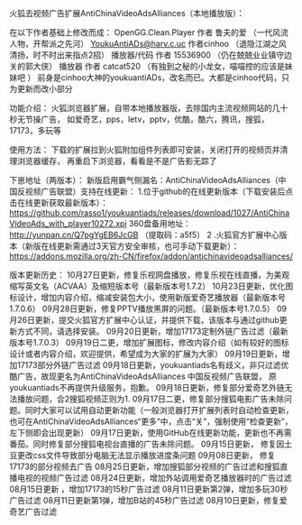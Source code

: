 火狐去视频广告扩展AntiChinaVideoAdsAlliances（本地播放版）：

在以下作者基础上修改而成：
OpenGG.Clean.Player 作者 鲁夫的爱    （一代风流人物，开帮派之先河）
YoukuAntiADs@harv.c.uc  作者cinhoo    （退隐江湖之风清扬，时不时出来指点2招）
播放器/代码 作者 15536900    （仍在兢兢业业镇守边关的郭大侠）
播放器      作者  catcat520      （有独到之秘的小龙女，喵喵控的应该是妹妹吧 ）
前身是cinhoo大神的youkuantiADs，改名而已。大都是cinhoo代码，只为更新而改小部分

功能介绍：
火狐浏览器扩展，自带本地播放器版，去除国内主流视频网站的几十秒无节操广告，
如爱奇艺，pps，letv，pptv，优酷，酷六，腾讯，搜狐，17173，多玩等

使用方法：
下载的扩展拉到火狐附加组件列表即可安装，关闭打开的视频页并清理浏览器缓存，
再重启下浏览器，看看是不是广告影无踪了

下崽地址（两版本）：
新版启用霸气侧漏名：AntiChinaVideoAdsAlliances（中国反视频广告联盟）支持在线更新：
1.位于github的在线更新版本（下载安装后点击在线更新获取最新版本）：
https://github.com/rasso1/youkuantiads/releases/download/1027/AntiChinaVideoAds_with_player10272.xpi
360盘备用地址： http://yunpan.cn/Q7pgYgEB6JcGB （提取码：a5f5）
2 .火狐官方扩展中心版本（新版在线更新需通过3天官方安全审核，也可手动下载更新）：
https://addons.mozilla.org/zh-CN/firefox/addon/antichinavideoadsalliances/




版本更新历史：
10月27日更新，修复乐视网盘播放，修复乐视在线直播，为美观缩写英文名（ACVAA）及缩短版本号（最新版本号1.7.2）
10月23日更新，优化图标设计，增加内容介绍，缩减安装包大小，使用新版爱奇艺播放器（最新版本号1.7.0.6）
09月28日更新，修复PPTV播放黑屏的问题。（最新版本号1.7.0.5）
09月26日更新，提交火狐官方扩展中心认证，并提供下载，该版本与通过github更新方式不同，请选择安装。
09月20日更新，增加17173定制外链广告过滤（最新版本号1.7.0.3）
09月19日二更，增加扩展图标，修改内容介绍（如有较好的图标设计或者内容介绍，欢迎提供，希望成为大家的扩展为大家）
09月19日更新，增加17173部分外链广告过滤
09月18日更新，youkuantiads名有歧义，非只过滤优酷广告，故现更名为AntiChinaVideoAdsAlliances 中国反视频广告联盟，
                        原youkuantiads不再提供升级服务，抱歉。
09月18日更新，修复部分爱奇艺外链无法播放问题，合2搜狐视频正则为1.
09月17日二更，修复部分搜狐电影广告未除问题。同时大家可以试用自动更新功能（一般浏览器打开扩展列表时自动检查更新，
                         也可在AntiChinaVideoAdsAlliances“更多”中，点击“关”，强制使用“检查更新”，左下侧即会出现更新）
09月17日更新，使用GitHub在线更新功能，更新也不再需番茄。同时修复部分搜狐电视台直播的广告未除问题。
09月15日更新， 修复因土豆更改css文件导致部分电脑无法显示播放进度条问题
09月08日更新， 修复17173的部分视频去广告
08月25日更新，增加搜狐部分视频的广告过滤和搜狐直播电视的视频广告过滤
08月24日更新，增加外站调用爱奇艺播放器时的广告过滤
08月15日更新 ，增加17173的15秒广告过滤
08月11日更新第2弹，增加多玩30秒广告过滤
08月11日更新第1弹，增加B站的45秒广告过滤
08月10日更新，修复爱奇艺广告过滤
